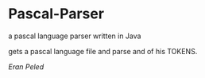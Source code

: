 # Pascal-Parser
a pascal language parser written in Java

gets a pascal language file and parse and of his TOKENS.

*Eran Peled*
